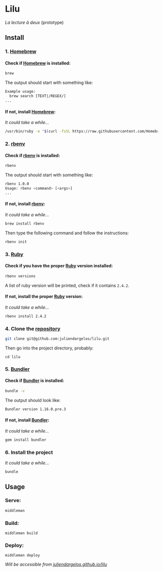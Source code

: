 # Lilu

*La lecture à deux* (prototype)

## Install

### 1. [Homebrew](https://brew.sh/index_fr.html)

#### Check if [Homebrew](https://brew.sh/index_fr.html) is installed:

```bash
brew
```

The output should start with something like:

```bash
Example usage:
  brew search [TEXT|/REGEX/]
...
```

#### If not, install [Homebrew](https://brew.sh/index_fr.html):

*It could take a while...*

```bash
/usr/bin/ruby -e "$(curl -fsSL https://raw.githubusercontent.com/Homebrew/install/master/install)"
```

### 2. [rbenv](https://github.com/rbenv/rbenv)

#### Check if [rbenv](https://github.com/rbenv/rbenv) is installed:

```bash
rbenv
```

The output should start with something like:

```bash
rbenv 1.0.0
Usage: rbenv <command> [<args>]
...
```

#### If not, install [rbenv](https://github.com/rbenv/rbenv):

*It could take a while...*

```bash
brew install rbenv
```

Then type the following command and follow the instructions:

```bash
rbenv init
```

### 3. [Ruby](http://ruby-doc.org)

#### Check if you have the proper [Ruby](http://ruby-doc.org) version installed:

```bash
rbenv versions
```

A list of ruby version will be printed, check if it contains `2.4.2`.

#### If not, install the proper [Ruby](http://ruby-doc.org) version:

*It could take a while...*

```bash
rbenv install 2.4.2
```

### 4. Clone the [repository](https://www.github.com/juliendargelos/lilu)

```bash
git clone git@github.com:juliendargelos/lilu.git
```

Then go into the project directory, probably:

```
cd lilu
```

### 5. [Bundler](http://bundler.io)

#### Check if [Bundler](http://bundler.io) is installed:

```bash
bundle -v
```

The output should look like:

```bash
Bundler version 1.16.0.pre.3
```

#### If not, install [Bundler](http://bundler.io):

*It could take a while...*

```bash
gem install bundler
```

### 6. Install the project 

*It could take a while...*

```
bundle
```

## Usage

### Serve:

```bash
middleman
```

### Build:

```
middleman build
```

### Deploy:

```
middleman deploy
```

*Will be accessible from [juliendargelos.github.io/lilu](http://juliendargelos.github.io/lilu/)*
